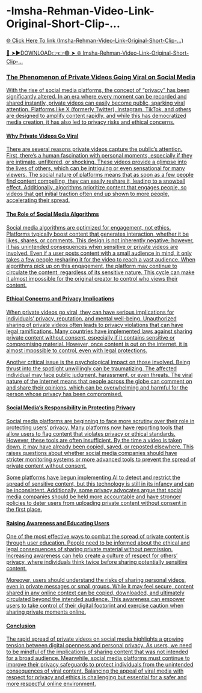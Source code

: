 # -Imsha-Rehman-Video-Link-Original-Short-Clip-...

<a href="https://mynet.cfd/uhkug"> 🌐 Click Here To link (Imsha-Rehman-Video-Link-Original-Short-Clip-...)

🔴 ➤►DOWNLOAD👉👉🟢 ➤  <a href="https://mynet.cfd/uhkug"> 🌐 Imsha-Rehman-Video-Link-Original-Short-Clip-...

### The Phenomenon of Private Videos Going Viral on Social Media

With the rise of social media platforms, the concept of “privacy” has been significantly altered. In an era where every moment can be recorded and shared instantly, private videos can easily become public, sparking viral attention. Platforms like X (formerly Twitter), Instagram, TikTok, and others are designed to amplify content rapidly, and while this has democratized media creation, it has also led to privacy risks and ethical concerns.

#### Why Private Videos Go Viral

There are several reasons private videos capture the public’s attention. First, there’s a human fascination with personal moments, especially if they are intimate, unfiltered, or shocking. These videos provide a glimpse into the lives of others, which can be intriguing or even sensational for many viewers. The social nature of platforms means that as soon as a few people find content compelling, they can easily reshare it, leading to a snowball effect. Additionally, algorithms prioritize content that engages people, so videos that get initial traction often end up shown to more people, accelerating their spread.

#### The Role of Social Media Algorithms

Social media algorithms are optimized for engagement, not ethics. Platforms typically boost content that generates interaction, whether it be likes, shares, or comments. This design is not inherently negative; however, it has unintended consequences when sensitive or private videos are involved. Even if a user posts content with a small audience in mind, it only takes a few people resharing it for the video to reach a vast audience. When algorithms pick up on this engagement, the platform may continue to circulate the content, regardless of its sensitive nature. This cycle can make it almost impossible for the original creator to control who views their content.

#### Ethical Concerns and Privacy Implications

When private videos go viral, they can have serious implications for individuals’ privacy, reputation, and mental well-being. Unauthorized sharing of private videos often leads to privacy violations that can have legal ramifications. Many countries have implemented laws against sharing private content without consent, especially if it contains sensitive or compromising material. However, once content is out on the internet, it is almost impossible to control, even with legal protections.

Another critical issue is the psychological impact on those involved. Being thrust into the spotlight unwillingly can be traumatizing. The affected individual may face public judgment, harassment, or even threats. The viral nature of the internet means that people across the globe can comment on and share their opinions, which can be overwhelming and harmful for the person whose privacy has been compromised.

#### Social Media’s Responsibility in Protecting Privacy

Social media platforms are beginning to face more scrutiny over their role in protecting users’ privacy. Many platforms now have reporting tools that allow users to flag content that violates privacy or ethical standards. However, these tools are often insufficient. By the time a video is taken down, it may have already been copied, saved, or reposted elsewhere. This raises questions about whether social media companies should have stricter monitoring systems or more advanced tools to prevent the spread of private content without consent.

Some platforms have begun implementing AI to detect and restrict the spread of sensitive content, but this technology is still in its infancy and can be inconsistent. Additionally, some privacy advocates argue that social media companies should be held more accountable and have stronger policies to deter users from uploading private content without consent in the first place.

#### Raising Awareness and Educating Users

One of the most effective ways to combat the spread of private content is through user education. People need to be informed about the ethical and legal consequences of sharing private material without permission. Increasing awareness can help create a culture of respect for others’ privacy, where individuals think twice before sharing potentially sensitive content.

Moreover, users should understand the risks of sharing personal videos, even in private messages or small groups. While it may feel secure, content shared in any online context can be copied, downloaded, and ultimately circulated beyond the intended audience. This awareness can empower users to take control of their digital footprint and exercise caution when sharing private moments online.

#### Conclusion

The rapid spread of private videos on social media highlights a growing tension between digital openness and personal privacy. As users, we need to be mindful of the implications of sharing content that was not intended for a broad audience. Meanwhile, social media platforms must continue to improve their privacy safeguards to protect individuals from the unintended consequences of viral content. Balancing the appeal of viral media with respect for privacy and ethics is challenging but essential for a safer and more respectful online environment.
